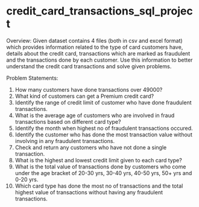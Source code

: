 # credit_card_transactions_sql_project

Overview:
Given dataset contains 4 files (both in csv and excel format) which provides
information related to the type of card customers have, details about the credit
card, transactions which are marked as fraudulent and the transactions done by
each customer. Use this information to better understand the credit card
transactions and solve given problems.

Problem Statements:
1. How many customers have done transactions over 49000?
2. What kind of customers can get a Premium credit card?
3. Identify the range of credit limit of customer who have done fraudulent
transactions.
4. What is the average age of customers who are involved in fraud transactions
based on different card type?
5. Identify the month when highest no of fraudulent transactions occured.
6. Identify the customer who has done the most transaction value without
involving in any fraudulent transactions.
7. Check and return any customers who have not done a single transaction.
8. What is the highest and lowest credit limit given to each card type?
9. What is the total value of transactions done by customers who come under the
age bracket of 20-30 yrs, 30-40 yrs, 40-50 yrs, 50+ yrs and 0-20 yrs.
10. Which card type has done the most no of transactions and the total highest
value of transactions without having any fraudulent transactions.

